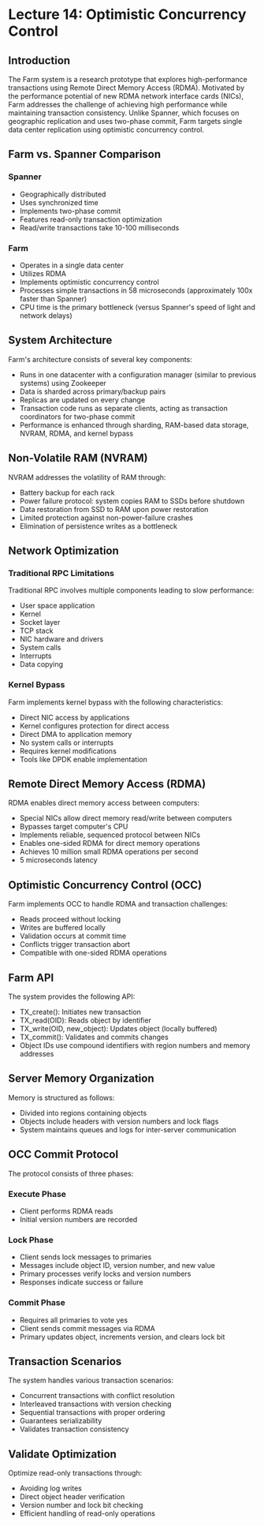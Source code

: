 # Lecture 14: Optimistic Concurrency Control

## Introduction

The Farm system is a research prototype that explores high-performance transactions using Remote Direct Memory Access (RDMA). Motivated by the performance potential of new RDMA network interface cards (NICs), Farm addresses the challenge of achieving high performance while maintaining transaction consistency. Unlike Spanner, which focuses on geographic replication and uses two-phase commit, Farm targets single data center replication using optimistic concurrency control.

## Farm vs. Spanner Comparison

### Spanner
- Geographically distributed
- Uses synchronized time
- Implements two-phase commit
- Features read-only transaction optimization
- Read/write transactions take 10-100 milliseconds

### Farm
- Operates in a single data center
- Utilizes RDMA
- Implements optimistic concurrency control
- Processes simple transactions in 58 microseconds (approximately 100x faster than Spanner)
- CPU time is the primary bottleneck (versus Spanner's speed of light and network delays)

## System Architecture

Farm's architecture consists of several key components:
- Runs in one datacenter with a configuration manager (similar to previous systems) using Zookeeper
- Data is sharded across primary/backup pairs
- Replicas are updated on every change
- Transaction code runs as separate clients, acting as transaction coordinators for two-phase commit
- Performance is enhanced through sharding, RAM-based data storage, NVRAM, RDMA, and kernel bypass

## Non-Volatile RAM (NVRAM)

NVRAM addresses the volatility of RAM through:
- Battery backup for each rack
- Power failure protocol: system copies RAM to SSDs before shutdown
- Data restoration from SSD to RAM upon power restoration
- Limited protection against non-power-failure crashes
- Elimination of persistence writes as a bottleneck

## Network Optimization

### Traditional RPC Limitations
Traditional RPC involves multiple components leading to slow performance:
- User space application
- Kernel
- Socket layer
- TCP stack
- NIC hardware and drivers
- System calls
- Interrupts
- Data copying

### Kernel Bypass
Farm implements kernel bypass with the following characteristics:
- Direct NIC access by applications
- Kernel configures protection for direct access
- Direct DMA to application memory
- No system calls or interrupts
- Requires kernel modifications
- Tools like DPDK enable implementation

## Remote Direct Memory Access (RDMA)

RDMA enables direct memory access between computers:
- Special NICs allow direct memory read/write between computers
- Bypasses target computer's CPU
- Implements reliable, sequenced protocol between NICs
- Enables one-sided RDMA for direct memory operations
- Achieves 10 million small RDMA operations per second
- 5 microseconds latency

## Optimistic Concurrency Control (OCC)

Farm implements OCC to handle RDMA and transaction challenges:
- Reads proceed without locking
- Writes are buffered locally
- Validation occurs at commit time
- Conflicts trigger transaction abort
- Compatible with one-sided RDMA operations

## Farm API

The system provides the following API:
- TX_create(): Initiates new transaction
- TX_read(OID): Reads object by identifier
- TX_write(OID, new_object): Updates object (locally buffered)
- TX_commit(): Validates and commits changes
- Object IDs use compound identifiers with region numbers and memory addresses

## Server Memory Organization

Memory is structured as follows:
- Divided into regions containing objects
- Objects include headers with version numbers and lock flags
- System maintains queues and logs for inter-server communication

## OCC Commit Protocol

The protocol consists of three phases:

### Execute Phase
- Client performs RDMA reads
- Initial version numbers are recorded

### Lock Phase
- Client sends lock messages to primaries
- Messages include object ID, version number, and new value
- Primary processes verify locks and version numbers
- Responses indicate success or failure

### Commit Phase
- Requires all primaries to vote yes
- Client sends commit messages via RDMA
- Primary updates object, increments version, and clears lock bit

## Transaction Scenarios

The system handles various transaction scenarios:
- Concurrent transactions with conflict resolution
- Interleaved transactions with version checking
- Sequential transactions with proper ordering
- Guarantees serializability
- Validates transaction consistency

## Validate Optimization

Optimize read-only transactions through:
- Avoiding log writes
- Direct object header verification
- Version number and lock bit checking
- Efficient handling of read-only operations
